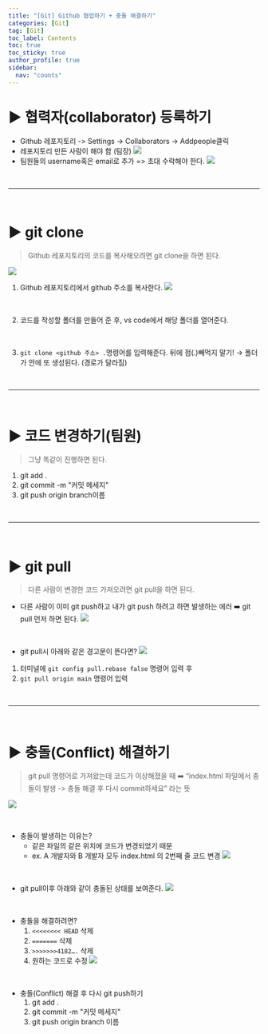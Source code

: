 ```yaml
---
title: "[Git] Github 협업하기 + 충돌 해결하기"
categories: [Git]
tag: [Git]
toc_label: Contents
toc: true
toc_sticky: true
author_profile: true
sidebar:
  nav: "counts"
---
```


# ▶ 협력자(collaborator) 등록하기

- Github 레포지토리 -> Settings -> Collaborators -> Addpeople클릭
- 레포지토리 만든 사람이 해야 함 (팀장)
  ![](https://velog.velcdn.com/images/sieunpark/post/90691192-0935-41aa-89d1-3acf81b5ec09/image.png)<br>
- 팀원들의 username혹은 email로 추가 => 초대 수락해야 한다.
  ![](https://velog.velcdn.com/images/sieunpark/post/cb6a4e5d-eaa4-45d2-8e09-c682415ed67f/image.png)

<br>

---

<br>

# ▶ git clone

> Github 레포지토리의 코드를 복사해오려면 git clone을 하면 된다.

![](https://velog.velcdn.com/images/sieunpark/post/392923d0-ec01-4466-a5af-681abc15f5f5/image.png)

1.  Github 레포지토리에서 github 주소를 복사한다.
    ![](https://velog.velcdn.com/images/sieunpark/post/45600b2c-8189-4dca-b7e8-20f37264aedc/image.png)

<br>

2. 코드를 작성할 폴더를 만들어 준 후, vs code에서 해당 폴더를 열어준다.

<br>

3. `git clone <github 주소> .`명령어를 입력해준다.
   뒤에 점(.)빼먹지 말기! → 폴더가 안에 또 생성된다. (경로가 달라짐)

<br>

---

<br>

# ▶ 코드 변경하기(팀원)

> 그냥 똑같이 진행하면 된다.

1. git add .
2. git commit -m "커밋 메세지"
3. git push origin branch이름

<br>

---

<br>

# ▶ git pull

> 다른 사람이 변경한 코드 가져오려면 git pull을 하면 된다.

- 다른 사람이 이미 git push하고 내가 git push 하려고 하면 발생하는 에러
  ➡️ git pull 먼저 하면 된다.
  ![](https://velog.velcdn.com/images/sieunpark/post/c61b8590-fa16-4ee5-9d74-5114f748ed43/image.png)

<br>

- git pull시 아래와 같은 경고문이 뜬다면?
  ![](https://velog.velcdn.com/images/sieunpark/post/2b01f554-8878-4439-aba4-f8b71eaad394/image.png)

1. 터미널에 `git config pull.rebase false` 명령어 입력 후
2. `git pull origin main` 명령어 입력

<br>

---

<br>

# ▶ 충돌(Conflict) 해결하기

> git pull 명령어로 가져왔는데 코드가 이상해졌을 때
> ➡️ “index.html 파일에서 충돌이 발생 -> 충돌 해결 후 다시 commit하세요” 라는 뜻

![](https://velog.velcdn.com/images/sieunpark/post/14d63449-43a8-4c8b-8f2a-cda9eb669183/image.png)

<br>

- 충돌이 발생하는 이유는?
  - 같은 파일의 같은 위치에 코드가 변경되었기 때문
  - ex. A 개발자와 B 개발자 모두 index.html 의 2번째 줄 코드 변경
    ![](https://velog.velcdn.com/images/sieunpark/post/c798deca-42d7-48e4-8f75-c6fd029c338e/image.png)

<br>

- git pull이후 아래와 같이 충돌된 상태를 보여준다.
  ![](https://velog.velcdn.com/images/sieunpark/post/19c80c9c-9591-4792-996d-f4ba56323c2d/image.png)

<br>

- 충돌을 해결하려면?
  1. `<<<<<<<< HEAD` 삭제
  2. `=======` 삭제
  3. `>>>>>>>4182….` 삭제
  4. 원하는 코드로 수정
     ![](https://velog.velcdn.com/images/sieunpark/post/fd8f3054-fdd5-4ee5-b34d-4d2d445f7946/image.png)

<br>

- 충돌(Conflict) 해결 후 다시 git push하기
  1. git add .
  2. git commit -m "커밋 메세지"
  3. git push origin branch 이름
